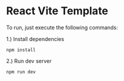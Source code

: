# React Vite Template

To run, just execute the following commands:

1.) Install dependencies

``npm install``

2.) Run dev server

``npm run dev``
